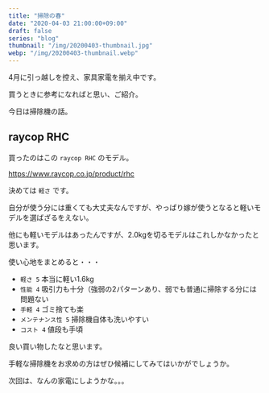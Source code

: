 ```yaml
---
title: "掃除の春"
date: "2020-04-03 21:00:00+09:00"
draft: false
series: "blog"
thumbnail: "/img/20200403-thumbnail.jpg"
webp: "/img/20200403-thumbnail.webp"
---
```


4月に引っ越しを控え、家具家電を揃え中です。

買うときに参考になればと思い、ご紹介。

今日は掃除機の話。

## raycop RHC

買ったのはこの `raycop RHC` のモデル。

https://www.raycop.co.jp/product/rhc

決めては `軽さ` です。

自分が使う分には重くても大丈夫なんですが、やっぱり嫁が使うとなると軽いモデルを選ばざるをえない。

他にも軽いモデルはあったんですが、2.0kgを切るモデルはこれしかなかったと思います。

使い心地をまとめると・・・

* `軽さ 5` 本当に軽い1.6kg
* `性能 4` 吸引力も十分（強弱の2パターンあり、弱でも普通に掃除する分には問題ない
* `手軽 4` ゴミ捨ても楽
* `メンテナンス性 5` 掃除機自体も洗いやすい
* `コスト 4` 値段も手頃

良い買い物したなと思います。

手軽な掃除機をお求めの方はぜひ候補にしてみてはいかがでしょうか。

次回は、なんの家電にしようかな。。。